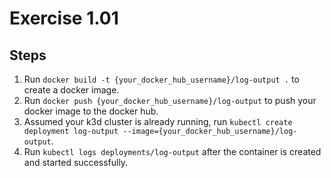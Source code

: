 # Exercise 1.01

## Steps

1. Run `docker build -t {your_docker_hub_username}/log-output .` to create a docker image.
2. Run `docker push {your_docker_hub_username}/log-output` to push your docker image to the docker hub.
3. Assumed your k3d cluster is already running, run `kubectl create deployment log-output --image={your_docker_hub_username}/log-output`.
4. Run `kubectl logs deployments/log-output` after the container is created and started successfully. 